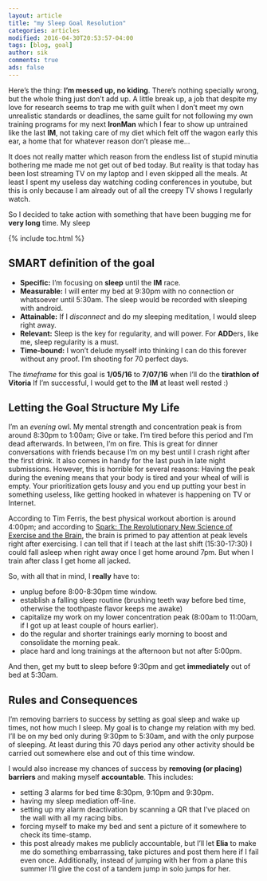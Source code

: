 ```yaml
---
layout: article
title: "my Sleep Goal Resolution"
categories: articles
modified: 2016-04-30T20:53:57-04:00
tags: [blog, goal]
author: sik
comments: true
ads: false
---
```



Here’s the thing: **I’m messed up, no kiding**.
There’s nothing specially wrong, but the whole thing just don’t add up.
A little break up, a job that despite my love for research seems to trap me with guilt when I don’t meet my own unrealistic standards or deadlines, the same guilt for not following my own training programs for my next **IronMan** which I fear to show up untrained like the last **IM**, not taking care of my diet which felt off the wagon early this ear, a home that for whatever reason don’t please me...

It does not really matter which reason from the endless list of stupid minutia bothering me made me not get out of bed today.
But reality is that today has been lost streaming TV on my laptop and I even skipped all the meals.
At least I spent my useless day watching coding conferences in youtube, but this is only because I am already out of all the creepy TV shows I regularly watch.

So I decided to take action with something that have been bugging me for **very long** time.
My sleep

{% include toc.html %}

## SMART definition of the goal

- **Specific:** I’m focusing on **sleep** until the **IM** race.
- **Measurable:** I will enter my bed at 9:30pm with no connection or whatsoever until 5:30am. The sleep would be recorded with sleeping with android.
- **Attainable:** If I *disconnect* and do my sleeping meditation, I would sleep right away.
- **Relevant:** Sleep is the key for regularity, and will power. For **ADD**ers, like me, sleep regularity is a must.
- **Time-bound:** I won’t delude myself into thinking I can do this forever without any proof. I’m shooting for 70 perfect days.

The *timeframe* for this goal is **1/05/16** to **7/07/16** when I’ll do the **tirathlon of Vitoria**
If I’m successful, I would get to the **IM** at least well rested :)

## Letting the Goal Structure My Life

I’m an *evening* owl. My mental strength and concentration peak is from around 8:30pm to 1:00am; Give or take.
I’m tired before this period and I’m dead afterwards.
In between, I’m on fire.
This is great for dinner conversations with friends because I’m on my best until I crash right after the first drink.
It also comes in handy for the last push in late night submissions.
However, this is horrible for several reasons:
Having the peak during the evening means that your body is tired and your wheal of will is empty.
Your prioritization gets lousy and you end up putting your best in something useless, like getting hooked in whatever is happening on TV or Internet.

According to Tim Ferris, the best physical workout abortion is around 4:00pm;
and according to [Spark: The Revolutionary New Science of Exercise and the Brain](http://www.amazon.com/Spark-Revolutionary-Science-Exercise-Brain/dp/0316113514/ref=as_li_ss_tl?_encoding=UTF8&qid=&sr=&linkCode=sl1&tag=colinfgee-20&linkId=51c4561d09f0d48ec44b2656b6f0fede), the brain is primed to pay attention at peak levels right after exercising.
I can tell that if I teach at the last shift (15:30-17:30) I could fall asleep when right away once I get home around 7pm.
But when I train after class I get home all jacked.

So, with all that in mind, I **really** have to:

- unplug before 8:00-8:30pm time window.
- establish a falling sleep routine (brushing teeth way before bed time, otherwise the toothpaste flavor keeps me awake)
- capitalize my work on my lower concentration peak (8:00am to 11:00am, if I got up at least couple of hours earlier).
- do the regular and shorter trainings early morning to boost and consolidate the morning peak.
- place hard and long trainings at the afternoon but not after 5:00pm.

And then, get my butt to sleep before 9:30pm and get **immediately** out of bed at 5:30am.


## Rules and Consequences


I’m removing barriers to success by setting as goal sleep and wake up times, not how much I sleep.
My goal is to change my relation with my bed.
I’ll be on my bed only during 9:30pm to 5:30am, and with the only purpose of sleeping.
At least during this 70 days period any other activity should be carried out somewhere else and out of this time window.

I would also increase my chances of success by **removing (or placing) barriers** and making myself **accountable**.
This includes:

- setting 3 alarms for bed time 8:30pm, 9:10pm and 9:30pm.
- having my sleep mediation off-line.
- setting up my alarm deactivation by scanning a QR that I’ve placed on the wall with all my racing bibs.
- forcing myself to make my bed and sent a picture of it somewhere to check its time-stamp.
- this post already makes me publicly accountable, but I’ll let **Elia** to make me do something embarrassing, take pictures and post them here if I fail even once. Additionally, instead of jumping with her from a plane this summer I’ll give the cost of a tandem jump in solo jumps for her.
